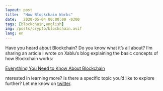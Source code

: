 ```yaml
---
layout: post
title:  "How Blockchain Works"
date:   2020-05-04 00:00:00 -0300
tags: [blockchain,english]
img: /posts/crypto/blockchain.avif
lang: en
---
```


Have you heard about Blockchain? Do you know what it’s all about? I’m sharing an article I wrote on Xablu’s blog explaining the basic concepts of how Blockchain works:

[Everything You Need to Know About Blockchain](https://www.xablu.com/2020/04/29/blockchain-things-you-need-to-know/)

nterested in learning more? Is there a specific topic you’d like to explore further? Let me know on [twitter](https://www.twitter.com/sebaleoperez).